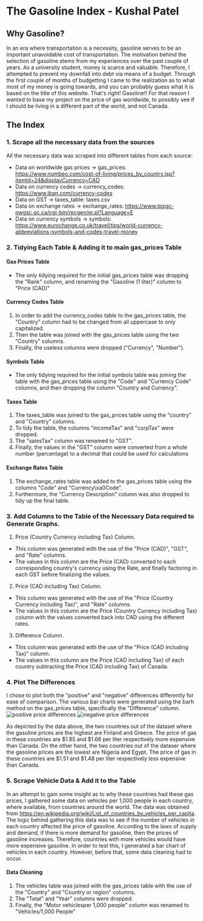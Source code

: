 # The Gasoline Index - Kushal Patel 

## Why Gasoline?

In an era where transportation is a necessity, gasoline serves to be an important unavoidable cost of transportation. The motivation behind the selection of gasoline stems from my experiences over the past couple of years. As a university student, money is scarce and valuable. Therefore, I attempted to prevent my downfall into debt via means of a budget. Through the first couple of months of budgetting I came to the realization as to what most of my money is going towards, and you can probably guess what it is based on the title of this website. That's right! Gasoline!! For that reason I wanted to base my project on the price of gas worldwide, to possibly see if I should be living in a different part of the world, and not Canada. 

## The Index 

### 1. Scrape all the necessary data from the sources

All the necessary data was scraped into different tables from each source:
- Data on worldwide gas prices -> gas_prices: https://www.numbeo.com/cost-of-living/prices_by_country.jsp?itemId=24&displayCurrency=CAD
- Data on currency codes -> currency_codes: https://www.iban.com/currency-codes
- Data on GST -> taxes_table: taxes.csv
- Data on exchange rates -> exchange_rates: https://www.tpsgc-pwgsc.gc.ca/cgi-bin/recgen/er.pl?Language=E
- Data on currency symbols -> symbols: https://www.eurochange.co.uk/travel/tips/world-currency-abbreviations-symbols-and-codes-travel-money

### 2. Tidying Each Table & Adding it to main gas_prices Table

#### Gas Prices Table
- The only tidying required for the initial gas_prices table was dropping the "Rank" column, and renaming the "Gasoline (1 liter)" column to "Price (CAD)"

#### Currency Codes Table 
1. In order to add the currency_codes table to the gas_prices table, the "Country" column had to be changed from all uppercase to only capitalized. 
2. Then the table was joined with the gas_prices table using the two "Country" columns.
3. Finally, the useless columns were dropped ("Currency", "Number"). 

#### Symbols Table 
- The only tidying required for the initial symbols table was joining the table with the gas_prices table using the "Code" and "Currency Code" columns, and then dropping the column "Country and Currency".

#### Taxes Table 
1. The taxes_table was joined to the gas_prices table using the "country" and "Country" columns.
2. To tidy the table, the columns "incomeTax" and "corpTax" were dropped.
3. The "salesTax" column was renamed to "GST".
4. Finally, the values in the "GST" column were converted from a whole number (percentage) to a decimal that could be used for calculations

#### Exchange Rates Table 
1. The exchange_rates table was added to the gas_prices table using the columns "Code" and "Currency\xa0Code".
2. Furthermore, the "Currency Description" column was also dropped to tidy up the final table. 

### 3. Add Columns to the Table of the Necessary Data required to Generate Graphs. 

1. Price (Country Currency including Tax) Column. 
- This column was generated with the use of the "Price (CAD)", "GST", and "Rate" columns. 
- The values in this column are the Price (CAD) converted to each corresponding country's currency using the Rate, and finally factoring in each GST before finalizing the values.

2. Price (CAD including Tax) Column. 
- This column was generated with the use of the "Price (Country Currency including Tax)", and "Rate" columns. 
- The values in this column are the Price (Country Currency including Tax) column with the values converted back into CAD using the different rates. 

3. Difference Column. 
- This column was generated with the use of the "Price (CAD including Tax)" column. 
- The values in this column are the Price (CAD including Tax) of each country subtracting the Price (CAD including Tax) of Canada.

### 4. Plot The Differences

I chose to plot both the "positive" and "negative" differences differently for ease of comparison. The various bar charts were generated using the barh method on the gas_prices table, specifically the "Difference" column. 
![positive price differences](positive_price_differences.png "Positive Price Differences") ![negative price differences](negative_price_differences.png "Negative Price Differences")

As depicted by the data above, the two countries out of the dataset where the gasoline prices are the highest are Finland and Greece. The price of gas in these countries are $1.85 and $1.66 per liter respectively more expensive than Canada. On the other hand, the two countries out of the dataser where the gasoline prices are the lowest are Nigeria and Egypt. The price of gas in these countries are $1.51 and $1.48 per liter respectively less expensive than Canada.

### 5. Scrape Vehicle Data & Add it to the Table 

In an attempt to gain some insight as to why these countries had these gas prices, I gathered some data on vehicles per 1,000 people in each country, where available, from countries around the world. The data was obtained from https://en.wikipedia.org/wiki/List_of_countries_by_vehicles_per_capita. The logic behind gathering this data was to see if the number of vehicles in each country affected the price of gasoline. According to the laws of supply and demand, if there is more demand for gasoline, then the prices of gasoline increases. Therefore, countries with more vehicles would have more expensive gasoline. In order to test this, I generated a bar chart of vehicles in each country. However, before that, some data cleaning had to occur. 

#### Data Cleaning 
1. The vehicles table was joined with the gas_prices table with the use of the "Country" and "Country or region" columns. 
2. The "Total" and "Year" columns were dropped.
3. Finally, the "Motor vehiclesper 1,000 people" column was renamed to "Vehicles/1,000 People" 

